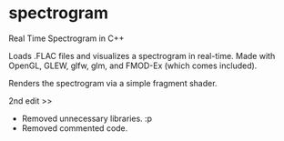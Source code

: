 # spectrogram
Real Time Spectrogram in C++

Loads .FLAC files and visualizes a spectrogram in real-time.
Made with OpenGL, GLEW, glfw, glm, and FMOD-Ex (which comes included).

Renders the spectrogram via a simple fragment shader.

2nd edit >>
  - Removed unnecessary libraries. :p
  - Removed commented code.
